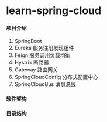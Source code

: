 # learn-spring-cloud

#### 项目介绍
1. SpringBoot
2. Eureka 服务注册发现组件
3. Feign    服务调用负载均衡
4. Hystrix 断路器
5. Gateway  路由网关
6. SpringCloudConfig 分布式配置中心
7. SpringCloudBus   消息总线


#### 软件架构






#### 目录结构
